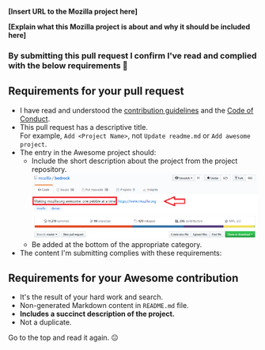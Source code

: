 
<!-- Congrats on adding a new awesome Mozilla content on Awesome-Mozilla! 🎉 -->


<!-- Please fill in the below placeholders -->

**[Insert URL to the Mozilla project here]**

**[Explain what this Mozilla project is about and why it should be included here]**


### By submitting this pull request I confirm I've read and complied with the below requirements 🖖

## Requirements for your pull request

- I have read and understood the [contribution guidelines](https://github.com/SuriyaaKudoIsc/awesome-mozilla/blob/master/CONTRIBUTING.md) and the [Code of Conduct](https://github.com/SuriyaaKudoIsc/awesome-mozilla/blob/master/CODE_OF_CONDUCT.md).
- This pull request has a descriptive title.<br>For example, `Add <Project Name>`, not `Update readme.md` or `Add awesome project`.
- The entry in the Awesome project should:
	- Include the short description about the project from the project repository.<br>![!Use Mozilla's GitHub repository description](https://github.com/SuriyaaKudoIsc/awesome-mozilla/raw/master/media/github-repo-desc.png)
	- Be added at the bottom of the appropriate category.
- The content I'm submitting complies with these requirements:


## Requirements for your Awesome contribution

- It's the result of your hard work and search.
- Non-generated Markdown content in `README.md` file.
- **Includes a succinct description of the project.**
- Not a duplicate.

Go to the top and read it again. :neutral_face:

